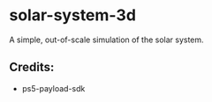 # solar-system-3d

A simple, out-of-scale simulation of the solar system.

## Credits:

- ps5-payload-sdk 
